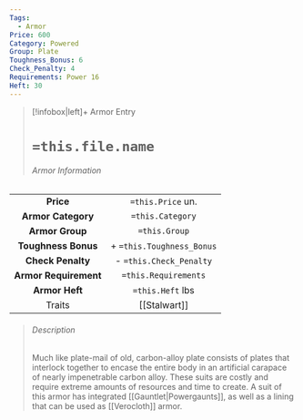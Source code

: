 ```yaml
---
Tags:
  - Armor
Price: 600
Category: Powered
Group: Plate
Toughness_Bonus: 6
Check_Penalty: 4
Requirements: Power 16
Heft: 30
---
```

> [!infobox|left]+ Armor Entry
> # `=this.file.name`
> ###### Armor Information
|                   |                           |
|:-----------------:|:-------------------------:|
|   **Price**     |     `=this.Price` un.           |
|  **Armor Category**   |     `=this.Category`      |
|    **Armor Group**    |       `=this.Group`       |
|  **Toughness Bonus**  | + `=this.Toughness_Bonus` |
|   **Check Penalty**   |  - `=this.Check_Penalty`  |
| **Armor Requirement** |   `=this.Requirements`    |
|    **Armor Heft**     |     `=this.Heft` lbs      |
|      Traits       |         [[Stalwart]]                  |
> ###### *Description*
> Much like plate-mail of old, carbon-alloy plate consists of plates that interlock together to encase the entire body in an artificial carapace of nearly impenetrable carbon alloy. These suits are costly and require extreme amounts of resources and time to create. A suit of this armor has integrated [[Gauntlet\|Powergaunts]], as well as a lining that can be used as [[Verocloth]] armor.
